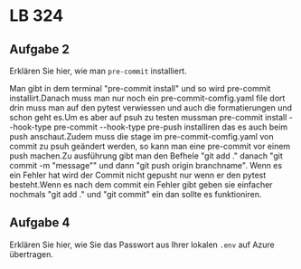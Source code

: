 # LB 324

## Aufgabe 2
Erklären Sie hier, wie man `pre-commit` installiert.


 Man gibt in dem terminal "pre-commit install" und so wird pre-commit installirt.Danach muss man nur noch ein pre-commit-comfig.yaml file dort drin muss man auf den pytest verwiessen und auch die formatierungen  und schon geht es.Um es aber auf psuh zu testen mussman pre-commit install --hook-type pre-commit --hook-type pre-push installiren das es auch beim push anschaut.Zudem muss die stage im pre-commit-comfig.yaml von commit zu psuh geändert werden, so kann man eine pre-commit vor einem push  machen.Zu ausführung gibt man den Befhele "git add ." danach
 "git commit -m "message"" und dann "git push origin branchname". Wenn es ein Fehler hat wird der Commit nicht gepusht nur wenn er den pytest besteht.Wenn es nach dem commit ein Fehler gibt geben sie einfacher nochmals "git add ." und "git commit" ein dan sollte es funktioniren.

## Aufgabe 4
Erklären Sie hier, wie Sie das Passwort aus Ihrer lokalen `.env` auf Azure übertragen.
